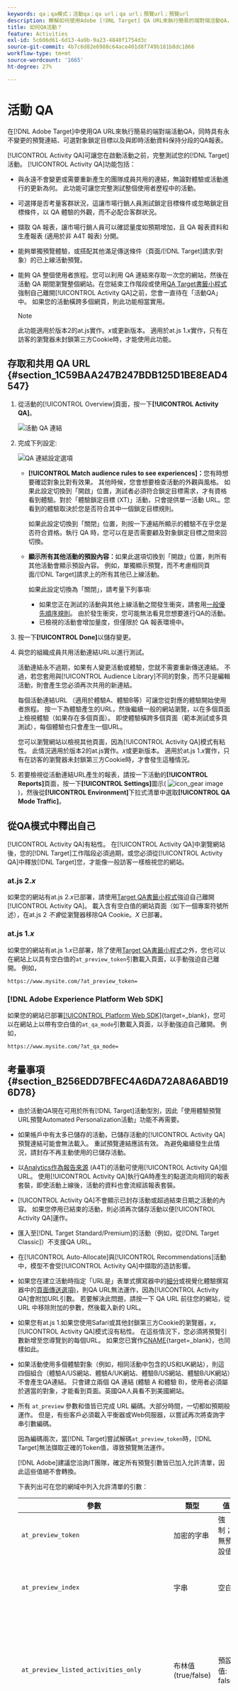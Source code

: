 ```yaml
---
keywords: qa；qa模式；活動qa；qa url；qa url；預覽url；預覽url
description: 瞭解如何使用Adobe [!DNL Target] QA URL來執行簡易的端對端活動QA，同時具有永不變更的預覽連結、可選對象鎖定目標以及與即時活動資料保持分段的QA報表。
title: 如何QA活動？
feature: Activities
exl-id: 5c606d61-6d13-4a9b-9a23-4840f1754d3c
source-git-commit: 4b7c6d82e6988c64ace401d8f749b181b8dc1866
workflow-type: tm+mt
source-wordcount: '1665'
ht-degree: 27%

---
```


# 活動 QA

在[!DNL Adobe Target]中使用QA URL來執行簡易的端對端活動QA，同時具有永不變更的預覽連結、可選對象鎖定目標以及與即時活動資料保持分段的QA報表。

[!UICONTROL Activity QA]可讓您在啟動活動之前，完整測試您的[!DNL Target]活動。 [!UICONTROL Activity QA]功能包括：

* 與永遠不會變更或需要重新產生的團隊成員共用的連結，無論對體驗或活動進行的更新為何。 此功能可讓您完整測試整個使用者歷程中的活動。
* 可選擇是否考量客群狀況，這讓市場行銷人員測試鎖定目標條件或忽略鎖定目標條件，以 QA 體驗的外觀，而不必配合客群狀況。
* 擷取 QA 報表，讓市場行銷人員可以確認量度如預期增加，且 QA 報表資料和生產報表 (適用於非 A4T 報表) 分開。
* 能夠單獨預覽體驗，或搭配其他滿足傳送條件（頁面/[!DNL Target]請求/對象）的已上線活動預覽。
* 能夠 QA 整個使用者旅程。您可以利用 QA 連結來存取一次您的網站，然後在活動 QA 期間瀏覽整個網站。在您結束工作階段或使用[QA Target書籤小程式](/help/main/c-activities/c-activity-qa/activity-qa-bookmark.md#concept_A8A3551A4B5342079AFEED5ECF93E879)強制自己離開[!UICONTROL Activity QA]之前，您會一直待在「活動QA」中。 如果您的活動橫跨多個網頁，則此功能相當實用。

  >[!NOTE]
  >
  >此功能適用於版本2的at.js實作。*x*&#x200B;或更新版本。 適用於at.js 1.*x*&#x200B;實作，只有在訪客的瀏覽器未封鎖第三方Cookie時，才能使用此功能。

## 存取和共用 QA URL {#section_1C59BAA247B247BDB125D1BE8EAD4547}

1. 從活動的[!UICONTROL Overview]頁面，按一下&#x200B;**[!UICONTROL Activity QA]**。

   ![活動 QA 連結](assets/qa_link.png)

1. 完成下列設定:

   ![QA 連結設定選項](assets/qa_link_config.png)

   * **[!UICONTROL Match audience rules to see experiences]：**&#x200B;您有時想要確認對象比對有效果。 其他時候，您會想要檢查活動的外觀與風格。 如果此設定切換到「開啟」位置，測試者必須符合鎖定目標需求，才有資格看到體驗。對於「體驗鎖定目標 (XT)」活動，只會提供單一活動 URL。您看到的體驗取決於您是否符合其中一個鎖定目標規則。

     如果此設定切換到「關閉」位置，則按一下連結所顯示的體驗不在乎您是否符合資格。執行 QA 時，您可以在是否需要顧及對象鎖定目標之間來回切換。

   * **顯示所有其他活動的預設內容：**&#x200B;如果此選項切換到「開啟」位置，則所有其他活動會顯示預設內容。 例如，單獨顯示預覽，而不考慮相同頁面/[!DNL Target]請求上的所有其他已上線活動。

     如果此設定切換為「關閉」，請考量下列事項:

      * 如果您正在測試的活動與其他上線活動之間發生衝突，請套用[一般優先順序規則](/help/main/c-activities/priority.md#concept_1780C11FEA57440499F0047DD6900E0F)。 由於發生衝突，您可能無法看見您想要進行QA的活動。
      * 已檢視的活動會增加量度，但僅限於 QA 報表環境中。

1. 按一下&#x200B;**[!UICONTROL Done]**&#x200B;以儲存變更。
1. 與您的組織成員共用活動連結URL以進行測試。

   活動連結永不過期，如果有人變更活動或體驗，您就不需要重新傳送連結。 不過，若您套用與[!UICONTROL Audience Library]不同的對象，而不只是編輯活動，則會產生您必須再次共用的新連結。

   每個活動連結URL （適用於體驗A、體驗B等）可讓您從對應的體驗開始使用者旅程。 按一下為體驗產生的URL，然後繼續一般的網站瀏覽，以在多個頁面上檢視體驗（如果存在多個頁面）。 即使體驗橫跨多個頁面（範本測試或多頁測試），每個體驗也只會產生一個URL。

   您可以瀏覽網站以檢視其他頁面，因為[!UICONTROL Activity QA]模式有粘性。 此情況適用於版本2的at.js實作。*x*&#x200B;或更新版本。 適用於at.js 1.*x*&#x200B;實作，只有在訪客的瀏覽器未封鎖第三方Cookie時，才會發生這種情況。

1. 若要檢視從活動連結URL產生的報表，請按一下活動的&#x200B;**[!UICONTROL Reports]**&#x200B;頁面，按一下&#x200B;**[!UICONTROL Settings]**&#x200B;圖示( ![icon_gear image](assets/icon_gear.png) )，然後從&#x200B;**[!UICONTROL Environment]**&#x200B;下拉式清單中選取&#x200B;**[!UICONTROL QA Mode Traffic]**。

## 從QA模式中釋出自己

[!UICONTROL Activity QA]有粘性。 在[!UICONTROL Activity QA]中瀏覽網站後，您的[!DNL Target]工作階段必須過期，或您必須從[!UICONTROL Activity QA]中釋放[!DNL Target]您，才能像一般訪客一樣檢視您的網站。

### at.js 2.*x*

如果您的網站有at.js 2.*x*&#x200B;已部署，請使用[Target QA書籤小程式](/help/main/c-activities/c-activity-qa/activity-qa-bookmark.md#concept_A8A3551A4B5342079AFEED5ECF93E879)強迫自己離開[!UICONTROL Activity QA]。 載入含有空白值的網站頁面（如下一個專案符號所述），在at.js 2 *不會*&#x200B;從瀏覽器移除QA Cookie。*X* 已部署。

### at.js 1.*x*

如果您的網站有at.js 1.*x*&#x200B;已部署，除了使用[Target QA書籤小程式](/help/main/c-activities/c-activity-qa/activity-qa-bookmark.md#concept_A8A3551A4B5342079AFEED5ECF93E879)之外，您也可以在網站上以具有空白值的`at_preview_token`引數載入頁面，以手動強迫自己離開。 例如，

`https://www.mysite.com/?at_preview_token=`

### [!DNL Adobe Experience Platform Web SDK]

如果您的網站已部署[[!UICONTROL Platform Web SDK]](https://experienceleague.adobe.com/docs/target-dev/developer/client-side/aep-web-sdk.html){target=_blank}，您可以在網站上以帶有空白值的`at_qa_mode`引數載入頁面，以手動強迫自己離開。 例如，

`https://www.mysite.com/?at_qa_mode=`

## 考量事項 {#section_B256EDD7BFEC4A6DA72A8A6ABD196D78}

* 由於活動QA現在可用於所有[!DNL Target]活動型別，因此「使用體驗預覽URL預覽Automated Personalization活動」功能不再需要。
* 如果帳戶中有太多已儲存的活動，已儲存活動的[!UICONTROL Activity QA]預覽連結可能會無法載入。 重試預覽連結應該有效。 為避免繼續發生此情況，請封存不再主動使用的已儲存活動。
* 以[Analytics作為報告來源](/help/main/c-integrating-target-with-mac/a4t/a4t.md) (A4T)的活動可使用[!UICONTROL Activity QA]個URL。 使用[!UICONTROL Activity QA]執行QA時產生的點選流向相同的報表套裝，即使活動上線後，活動的資料也會流經該報表套裝。
* [!UICONTROL Activity QA]不會顯示已封存活動或超過結束日期之活動的內容。 如果您停用已結束的活動，則必須再次儲存活動以便[!UICONTROL Activity QA]運作。
* 匯入至[!DNL Target Standard/Premium]的活動（例如，從[!DNL Target Classic]）不支援QA URL。
* 在[!UICONTROL Auto-Allocate]與[!UICONTROL Recommendations]活動中，模型不會受[!UICONTROL Activity QA]中擷取的造訪影響。
* 如果您在建立活動時指定「URL是」表單式撰寫器中的[細分](/help/main/c-experiences/form-experience-composer.md#task_FAC842A6535045B68B4C1AD3E657E56E)或視覺化體驗撰寫器中的[頁面傳送選項)](/help/main/c-experiences/c-visual-experience-composer/viztarget-options.md#reference_3BD1BEEAFA584A749ED2D08F14732E81)，則QA URL無法運作，因為[!UICONTROL Activity QA]會附加URL引數。 若要解決此問題，請按一下 QA URL 前往您的網站，從 URL 中移除附加的參數，然後載入新的 URL。
* 如果您有at.js 1.如果您使用Safari或其他封鎖第三方Cookie的瀏覽器，*x*，[!UICONTROL Activity QA]模式沒有粘性。 在這些情況下，您必須將預覽引數新增至您導覽到的每個URL。 如果您已實作[CNAME](https://experienceleague.adobe.com/docs/target-dev/developer/implementation/implement-cname-support-in-target.html){target=_blank}，也同樣如此。
* 如果活動使用多個體驗對象（例如，相同活動中包含的US和UK網站），則這四個組合（體驗A/US網站、體驗A/UK網站、體驗B/US網站、體驗B/UK網站）不會產生QA連結。 只會建立兩個 QA 連結 (體驗 A 和體驗 B)，使用者必須屬於適當的對象，才能看到頁面。英國QA人員看不到美國網站。
* 所有 `at_preview` 參數和值皆已完成 URL 編碼。大部分時間，一切都如預期般運作。 但是，有些客戶必須載入平衡器或Web伺服器，以嘗試再次將查詢字串引數編碼。

  因為編碼兩次，當[!DNL Target]嘗試解碼`at_preview_token`時，[!DNL Target]無法擷取正確的Token值，導致預覽無法運作。

  [!DNL Adobe]建議您洽詢IT團隊，確定所有預覽引數皆已加入允許清單，因此這些值絕不會轉換。

  下表列出可在您的網域中列入允許清單的引數：

  | 參數 | 類型 | 值 | 說明 |
  |--- |--- |--- |--- |
  | `at_preview_token` | 加密的字串 | 強制；無預設值 | 加密的實體，其中包含可在QA模式中執行的促銷活動ID清單。 |
  | `at_preview_index` | 字串 | 空白 | 引數格式為`<campaignIndex>`或`<campaignIndex>_< experienceIndex>`<br>兩個索引的開頭皆為1。 |
  | `at_preview_listed_activities_only` | 布林值 (true/false) | 預設值: false | 若設為「true」，則 `at_preview_index` 參數中指定的所有促銷活動都會經過處理。<br>若設為「false」，即使預覽 Token 中未指定促銷活動，頁面的所有促銷活動都會經過處理。 |
  | `at_preview_evaluate_as_true_audience_ids` | 字串 | 空白 | 區段ID-s的底線分隔(「_」)清單，在[!DNL Target]請求的範圍內，應該一律（在目標定位和報告層級）評估為「true」。 |
  | `_AT_Debug` | 字串 | 視窗或主控台 | 主控台記錄或新視窗。 |
  | `adobe_mc_ref` |  |  | 將預設頁面的轉介 URL 傳給新頁面。與 `AppMeasurement.js` 2.1 版 (或更新版) 一起使用時，[!DNL Adobe Analytics] 會在新頁面上將此參數值當作轉介 URL。 |
  | `adobe_mc_sdid` |  |  | 將[!DNL Supplemental Data Id] (SDID)和[!DNL Experience Cloud Org Id]從預設頁面傳給新頁面。 傳遞這些ID可讓[!UICONTROL Analytics for Target] (A4T)將預設頁面上的[!DNL Target]要求與新頁面上的[!DNL Analytics]要求「拼接」起來。 |

* [!UICONTROL Target QA Mode] UI只會顯示多頁活動中體驗的第一個URL。 假設您要建立歷程測試，並從URL1移至URL2。 不過，若要單獨前往 URL2，請複製根據 URL1 提供的所有 URL 參數，並在放置 &quot;?&quot; 後將其套用至 URL2，  就像您在 URL1 中看到的一樣。
* 如果帳戶中有太多已儲存的活動，已儲存活動的活動 QA 預覽連結可能會無法載入。重試預覽連結。封存已儲存的活動，這些活動不再主動用於防止此問題持續發生。

## Target JavaScript資料庫[!UICONTROL QA Mode]相容性 {#compatibility}

[!DNL Target]支援下列JavaScript資料庫：

* [at.js 1.x](https://experienceleague.adobe.com/docs/target-dev/developer/client-side/at-js-implementation/at-js/how-atjs-works.html)
* [at.js 2.x](https://experienceleague.adobe.com/docs/target-dev/developer/client-side/at-js-implementation/at-js/how-atjs-works.html)
* [Adobe Experience Platform Web SDK](https://experienceleague.adobe.com/docs/target-dev/developer/client-side/aep-web-sdk.html)

下表列出各種活動型別，並指出每個程式庫是否支援[!UICONTROL Activity QA]模式：

| 活動類型 | at.js 1.x | at.js 2.x | Platform Web SDK |
| --- | --- | --- | --- |
| [!UICONTROL A/B Test] | 是 | 是 | 是 |
| [!UICONTROL Auto-Allocate] | 是 | 是 | 是 |
| [!UICONTROL Auto-Target] | 是 | 是 | 是 |
| [!UICONTROL Automated Personalization] (AP) | 是 | 是 | 是 |
| [!UICONTROL Experience Targeting] (XT) | 是 | 是 | 是 |
| [!UICONTROL Multivariate Test] (MVT) | 是 | 是 | 是 |
| [!UICONTROL Recommendations] | 是 | 是 | 是 |